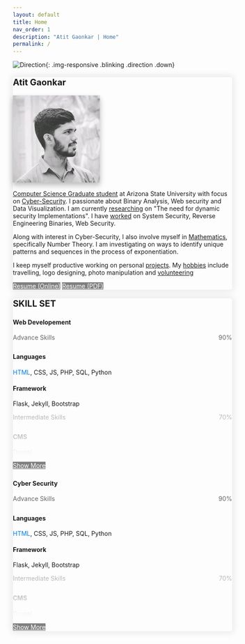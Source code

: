 ```yaml
---
layout: default
title: Home
nav_order: 1
description: "Atit Gaonkar | Home"
permalink: /
---
```


<style>
  .hidden{
    color: white;
    user-select: none;
  }
  .down {
  position: fixed;
  bottom: 20px;
  right: 30px;
  z-index: 99;
  font-size: 18px;
  border: none;
  outline: none;
  padding: 10px;
  border-radius: 25px;
  background-image: linear-gradient(#4593fb, #227efa);
  background-color: #227efa;
  opacity: 0.75;
}
.down:hover {
  animation: none;
  opacity: 0.75;
  box-shadow:
  0 2.8px 2.2px rgba(0, 0, 0, 0.034),
  0 6.7px 5.3px rgba(0, 0, 0, 0.048),
  0 12.5px 10px rgba(0, 0, 0, 0.06),
  0 22.3px 17.9px rgba(0, 0, 0, 0.072),
  0 41.8px 33.4px rgba(0, 0, 0, 0.086),
  0 100px 80px rgba(0, 0, 0, 0.12);
}
.blinking {
  animation: blinkingText 1.0s infinite;
  cursor: pointer;
}
.non-blinking {
  animation: none;
  cursor: pointer;
}
@keyframes blinkingText {
  0% {
    opacity: 0.35;
  }
  25% {
    opacity: 0.5;
  }
  50% {
    opacity: 0.70;
  }
  75% {
    opacity: 0.5;
  }
  100% {
    opacity: 0.35;
  }
}
a img
{
  border: 0 none;
}
.image-link
{
  text-decoration: none;
}

.intermediate{
  -webkit-mask-image: -webkit-gradient(linear, left top, left bottom, from(rgba(0,0,0,0.5)), to(rgba(0,0,0,0))) !important;
}

.label-items {
  display: flex;
  justify-content: space-between;
  margin-bottom: 0px;
  span {
    color: #666;
  }
}
.progress {
  height: 8px !important;
  margin-bottom: 15px;
}
.progress-bar {
background: -webkit-linear-gradient(left, #f2d082 25%, #f28282 75%) !important; /* Chrome10-25,Safari5.1-6 */
}

</style>

![Direction](../../assets/images/arrow-down.png){: .img-responsive .blinking .direction .down}


<div class="bootstrap-iso">
  <div class="card mb-5" style="box-shadow:  0px 0px 15px 5px rgba(0, 0, 0, 0.075) !important; border-radius: 5px;">
      <div class="text-center card-header">
          <h4><span style="font-size: 20px"><strong>Atit Gaonkar</strong></span></h4>
      </div>
      <div class="card-body">
          <div class="row">
              <div class="col-xl-5 col-md-5 mb-3 text-center my-auto">
                  <img src="assets/images/atit-gaonkar.jpg" class="img-fluid z-depth-1 rounded-circle shadow atit-intro" alt="Atit Gaonkar" style="box-shadow: 0 5px 10px 0 rgba(0,0,0,0.16),0 8px 15px 0 rgba(0,0,0,0.12) !important;">
                  <div class='col-12 text-center mt-5'>
                  <a href="mailto:atit.sgaonkar@gmail.com" class="fas fa-envelope fs-6 mb-4 mb-md-0 mr-4" target="_blank"></a>
                  <a href="https://www.linkedin.com/in/atit-gaonkar/" class="fab fa-linkedin fs-6 mb-4 mb-md-0 mr-4 " target="_blank" style=""></a>
                  <a href="https://github.com/asgaonkar" class="fab fa-github fs-6 mb-4 mb-md-0 mr-4" target="_blank"></a>
                  <a href="https://www.instagram.com/atit.sgaonkar/" class="fab fa-instagram fs-6 mb-4 mb-md-0" target="_blank"></a>
                  </div>
                  <!-- <img src="assets/images/logo.png" class="img-fluid z-depth-1" width="10%" alt="Atit-Gaonkar"> -->
              </div>
              <div class="col-xl-7 col-md-7 mb-3">        
                  <!-- <h5 class="card-title">Special title treatment</h5> -->
                  <!-- <p class="card-text">With supporting text below as a natural lead-in to additional content.</p> -->
                  <p class="card-text"><a href="education">Computer Science Graduate student</a> at Arizona State University with focus on <a href="certification">Cyber-Security</a>. I passionate about Binary Analysis, Web security and Data Visualization. I am currently <a href="research">researching</a> on "The need for dynamic security Implementations". I have <a href="work_experience">worked</a> on System Security, Reverse Engineering Binaries, Web Security.</p>
                  <p class="card-text">Along with interest in Cyber-Security, I also involve myself in <a href="research">Mathematics</a>, specifically Number Theory. I am investigating on ways to identify unique patterns and sequences in the process of exponentiation.</p>
                  <p class="card-text">I keep myself productive working on personal <a href="education">projects</a>. My <a href="what-else">hobbies</a> include travelling, logo designing, photo manipulation and <a href="volunteering">volunteering</a></p>
                  <a href="#" class="btn btn-blue mb-2 mr-2 mt-0 resume" target="blank" style="color:white; background-color: gray" title="View Resume">Resume (Online)</a>
                  <a href="#" class="btn btn-blue mb-2 mr-2 mt-0 resume" target="blank" style="color:white; background-color: gray" title="Download Resume">Resume (PDF)</a>
              </div>
          </div>
      </div>
  </div>
  <div class="card mb-5" style="box-shadow:  0px 0px 15px 5px rgba(0, 0, 0, 0.075) !important; border-radius: 5px;">
      <div class="card-body">
        <div class='row text-center'>
          <h4 class="no_toc mb-2 text-center" id="skillset" style='width:100%;'><span style="font-size: 20px"><strong>SKILL SET</strong></span></h4>
        </div>        
        <div class='row ml-1 mr-1'>
          <div class='card col-lg-12 col-md-12 sol-sm-12 mb-3 ml-1' style='padding: 0px'>            
            <!-- Card -->            
              <div class="card-header">
                <div class='row' style='width:100%; margin: 0px'>
                  <p><h4 class='mb-0'><i class="fas fa-laptop-code fs-7 ml-2" style='vertical-align: middle; color: #10ac7d'></i><strong style='vertical-align: middle; vertical-align: middle;' class='ml-2'>Web Developement</strong></h4></p>
                </div>
              </div>
              <!-- Card content -->
              <div class="card-body">      
                <div class='advanced'>    
                  <div class="label-items">
                    <span>Advance Skills</span>
                    <span>90%</span>
                  </div>
                  <div class="progress">
                    <div class="progress-bar" role="progressbar" aria-valuenow="60" aria-valuemin="0" aria-valuemax="100" style="width: 90%;">
                    </div>
                  </div>
                  <div class='advanced-skills ml-4'>                  
                    <!-- Title -->
                    <h4 class="card-title mb-0">Languages</h4>
                    <!-- Text -->                
                    <p class="card-text mb-4"><a style="color: #007bff">HTML</a>, CSS, JS, PHP, SQL, Python</p>
                    <!-- Title -->
                    <h4 class="card-title mb-0">Framework</h4>
                    <!-- Text -->
                    <p class="card-text mb-4">Flask, Jekyll, Bootstrap</p>
                  </div>                    
                </div>
                <div class='intermediate mt-2 intermediate-handle'>    
                  <div class="label-items">
                    <span>Intermediate Skills</span>
                    <span>70%</span>
                  </div>
                  <div class="progress">
                    <div class="progress-bar" role="progressbar" aria-valuenow="60" aria-valuemin="0" aria-valuemax="100" style="width: 70%;">
                    </div>
                  </div>
                  <div class='intermediate-skills ml-4'>                                      
                    <!-- Title -->
                    <h4 class="card-title mb-0">CMS</h4>
                    <!-- Text -->
                    <p class="card-text mb-4">Drupal</p>
                  </div>                    
                </div>
              </div>
              <div class='card-footer mb-0 text-center'>
              <a href="javascript:void(0);" class="btn btn-blue mb-0 mt-0 load-more" style="color:white; background-color: gray" title="Show More">Show More<i class="fas fa-angle-down fs-7 ml-2" style='vertical-align: middle;'></i></a>
            </div>            
            <!-- Card -->            
          </div>          
          <div class='card col-lg-12 col-md-12 sol-sm-12 mb-3 ml-1' style='padding: 0px'>            
            <!-- Card -->            
              <div class="card-header">
                <div class='row' style='width:100%; margin: 0px'>
                  <p><h4 class='mb-0'><i class="fas fa-fingerprint fs-7 ml-2" style='vertical-align: middle; color: #10ac7d'></i><strong style='vertical-align: middle; vertical-align: middle;' class='ml-2'>Cyber Security</strong></h4></p>
                </div>
              </div>
              <!-- Card content -->
              <div class="card-body">      
                <div class='advanced'>    
                  <div class="label-items">
                    <span>Advance Skills</span>
                    <span>90%</span>
                  </div>
                  <div class="progress">
                    <div class="progress-bar" role="progressbar" aria-valuenow="60" aria-valuemin="0" aria-valuemax="100" style="width: 90%;">
                    </div>
                  </div>
                  <div class='advanced-skills ml-4'>                  
                    <!-- Title -->
                    <h4 class="card-title mb-0">Languages</h4>
                    <!-- Text -->                
                    <p class="card-text mb-4"><a style="color: #007bff">HTML</a>, CSS, JS, PHP, SQL, Python</p>
                    <!-- Title -->
                    <h4 class="card-title mb-0">Framework</h4>
                    <!-- Text -->
                    <p class="card-text mb-4">Flask, Jekyll, Bootstrap</p>
                  </div>                    
                </div>
                <div class='intermediate mt-2 intermediate-handle'>    
                  <div class="label-items">
                    <span>Intermediate Skills</span>
                    <span>70%</span>
                  </div>
                  <div class="progress">
                    <div class="progress-bar" role="progressbar" aria-valuenow="60" aria-valuemin="0" aria-valuemax="100" style="width: 70%;">
                    </div>
                  </div>
                  <div class='intermediate-skills ml-4'>                                      
                    <!-- Title -->
                    <h4 class="card-title mb-0">CMS</h4>
                    <!-- Text -->
                    <p class="card-text mb-4">Drupal</p>
                  </div>                    
                </div>
              </div>
              <div class='card-footer mb-0 text-center'>
              <a href="javascript:void(0);" class="btn btn-blue mb-0 mt-0 load-more" style="color:white; background-color: gray" title="Show More">Show More<i class="fas fa-angle-down fs-7 ml-2" style='vertical-align: middle;'></i></a>
            </div>            
            <!-- Card -->            
          </div>
        </div>
      </div>
      <div class="card-footer text-center">
      </div>
  </div>          
</div>

<script src="https://kit.fontawesome.com/a773360a89.js" crossorigin="anonymous"></script>

<!-- You will often find me <span id="typewriter"></span>
{: .fs-5} -->


<script src="https://code.jquery.com/jquery-3.4.1.slim.min.js" integrity="sha384-J6qa4849blE2+poT4WnyKhv5vZF5SrPo0iEjwBvKU7imGFAV0wwj1yYfoRSJoZ+n" crossorigin="anonymous"></script>
<script src="https://cdn.jsdelivr.net/npm/popper.js@1.16.0/dist/umd/popper.min.js" integrity="sha384-Q6E9RHvbIyZFJoft+2mJbHaEWldlvI9IOYy5n3zV9zzTtmI3UksdQRVvoxMfooAo" crossorigin="anonymous"></script>
<script src="https://stackpath.bootstrapcdn.com/bootstrap/4.4.1/js/bootstrap.min.js" integrity="sha384-wfSDF2E50Y2D1uUdj0O3uMBJnjuUD4Ih7YwaYd1iqfktj0Uod8GCExl3Og8ifwB6" crossorigin="anonymous"></script>
<script src="https://unpkg.com/aos@next/dist/aos.js"></script>
<script>
    $(window).on('load', function() {
        $('.main-content-wrap').on('scroll', function() {
          if(document.getElementsByClassName('direction')[0].getAttribute("src").split('-')[1].split('.')[0] == "up")
          {
            document.getElementsByClassName('direction')[0].classList.remove("blinking");
            document.getElementsByClassName('direction')[0].classList.add("no-blinking");
          }
          if ($('.main-content-wrap').scrollTop() >= 100.0) {
            document.getElementsByClassName('direction')[0].setAttribute("src","../../assets/images/arrow-up.png");
          }
          else
          {
            document.getElementsByClassName('direction')[0].setAttribute("src","../../assets/images/arrow-down.png");
          }
          console.log("Scrolled");
      });
      $('.load-more').on('click', function() {
        if ($(this)[0].innerHTML[5]=='M'){
          for(var i=0;i<$('.load-more').length;i++){
          $('.load-more')[i].parentNode.parentNode.getElementsByClassName('intermediate-handle')[0].classList.add("intermediate");
          $('.load-more')[i].innerHTML = 'Show More<i class="fas fa-angle-down fs-7 ml-2" style="vertical-align: middle;" aria-hidden="true"></i>';
          $('.load-more')[i].classList.remove('btn-green');
          $('.load-more')[i].classList.add('btn-blue');
        };
        }
        if ($(this)[0].innerHTML[5]=='M')
        {
          $(this)[0].parentNode.parentNode.getElementsByClassName('intermediate-handle')[0].classList.remove("intermediate");
          $(this)[0].innerHTML = 'Show Less<i class="fas fa-angle-up fs-7 ml-2" style="vertical-align: middle;" aria-hidden="true"></i>';
          $(this)[0].classList.add('btn-green');
          $(this)[0].classList.remove('btn-blue');
        }
        else
        {
          $(this)[0].parentNode.parentNode.getElementsByClassName('intermediate-handle')[0].classList.add("intermediate");
          $(this)[0].innerHTML = 'Show More<i class="fas fa-angle-down fs-7 ml-2" style="vertical-align: middle;" aria-hidden="true"></i>';
          $(this)[0].classList.remove('btn-green');
          $(this)[0].classList.add('btn-blue');
        }
      })
    });
</script>
